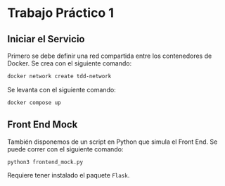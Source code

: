 # Trabajo Práctico 1

## Iniciar el Servicio

Primero se debe definir una red compartida entre los contenedores de Docker. Se crea con el siguiente comando:

```bash
docker network create tdd-network
```

Se levanta con el siguiente comando:

```bash
docker compose up
```

## Front End Mock

También disponemos de un script en Python que simula el Front End. Se puede correr con el siguiente comando:

```bash
python3 frontend_mock.py
```

Requiere tener instalado el paquete `Flask`.
